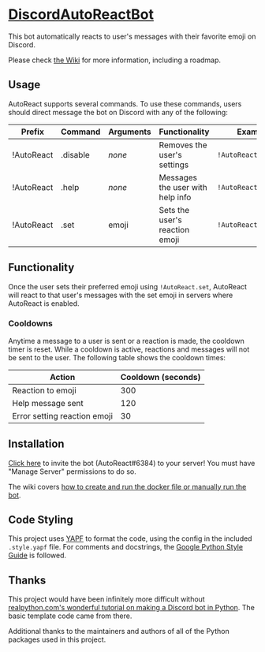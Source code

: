 # [DiscordAutoReactBot](https://github.com/DaniSprague/DiscordAutoReactBot)

This bot automatically reacts to user's messages with their favorite emoji on Discord.

Please check [the Wiki](https://github.com/DaniSprague/DiscordAutoReactBot/wiki) for more information, including a roadmap.

## Usage

AutoReact supports several commands. To use these commands, users should direct message the bot on Discord with any of the following:

| __Prefix__ | __Command__ | __Arguments__ | __Functionality__ | __Example__ |
| --- | --- | --- | --- | --- |
| !AutoReact | .disable | *none* | Removes the user's settings | `!AutoReact.disable` |
| !AutoReact | .help | *none* | Messages the user with help info | `!AutoReact.help` |
| !AutoReact | .set | emoji | Sets the user's reaction emoji | `!AutoReact.set 🤔` |

## Functionality

Once the user sets their preferred emoji using `!AutoReact.set`, AutoReact will react to that user's messages with the set emoji in servers where AutoReact is enabled.

### Cooldowns

Anytime a message to a user is sent or a reaction is made, the cooldown timer is reset. While a cooldown is active, reactions and messages will not be sent to the user. The following table shows the cooldown times:

| Action | Cooldown (seconds) |
| --- | --- |
| Reaction to emoji | 300 |
| Help message sent | 120 |
| Error setting reaction emoji | 30 |

## Installation

[Click here](https://discord.com/oauth2/authorize?client_id=701967721960570912&permissions=68672&scope=bot) to invite the bot (AutoReact#6384) to your server! You must have "Manage Server" permissions to do so.

The wiki covers [how to create and run the docker file or manually run the bot](https://github.com/DaniSprague/DiscordAutoReactBot/wiki/Installation).

## Code Styling

This project uses [YAPF](https://github.com/google/yapf) to format the code, using the config in the included `.style.yapf` file. For comments and docstrings, the [Google Python Style Guide](https://github.com/google/styleguide/blob/gh-pages/pyguide.md#s3.8-comments-and-docstrings) is followed.

## Thanks

This project would have been infinitely more difficult without [realpython.com's wonderful tutorial on making a Discord bot in Python](https://realpython.com/how-to-make-a-discord-bot-python/). The basic template code came from there.

Additional thanks to the maintainers and authors of all of the Python packages used in this project.

